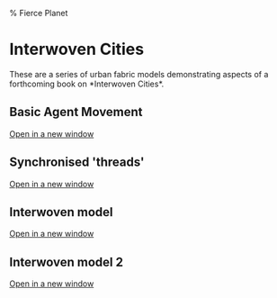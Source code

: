 % Fierce Planet


# Interwoven Cities


These are a series of urban fabric models demonstrating aspects of a
forthcoming book on \*Interwoven Cities\*.




Basic Agent Movement
--------------------

[Open in a new window](examples/fabric/1.html)







Synchronised 'threads'
----------------------

[Open in a new window](examples/fabric/2.html)







Interwoven model
----------------

[Open in a new window](examples/fabric/3.html)







Interwoven model 2
------------------

[Open in a new window](examples/fabric/4.html)









